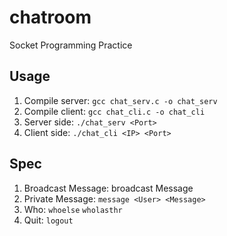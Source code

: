 # chatroom

Socket Programming Practice

## Usage

1. Compile server: `gcc chat_serv.c -o chat_serv`
2. Compile client: `gcc chat_cli.c -o chat_cli`
3. Server side: `./chat_serv <Port>`
4. Client side: `./chat_cli <IP> <Port>`

## Spec

1. Broadcast Message: broadcast Message
2. Private Message: `message <User> <Message>`
4. Who: `whoelse` `wholasthr`
5. Quit: `logout`
